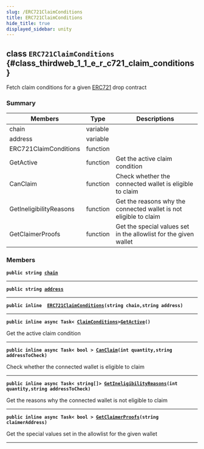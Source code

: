 ```yaml
---
slug: /ERC721ClaimConditions
title: ERC721ClaimConditions
hide_title: true
displayed_sidebar: unity
---
```


## class `ERC721ClaimConditions` {#class_thirdweb_1_1_e_r_c721_claim_conditions}

Fetch claim conditions for a given [ERC721](docs/unity/ERC721.md#class_thirdweb_1_1_e_r_c721) drop contract

### Summary

| Members | Type | Descriptions |
| ------- | ---- | ------------ |
| chain | variable |  |
| address | variable |  |
| ERC721ClaimConditions | function |  |
| GetActive | function | Get the active claim condition |
| CanClaim | function | Check whether the connected wallet is eligible to claim |
| GetIneligibilityReasons | function | Get the reasons why the connected wallet is not eligible to claim |
| GetClaimerProofs | function | Get the special values set in the allowlist for the given wallet |

### Members

**`public string `[`chain`](#class_thirdweb_1_1_e_r_c721_claim_conditions_1a75c6ec828bb0949066bdca5576c50ca6)**

---

**`public string `[`address`](#class_thirdweb_1_1_e_r_c721_claim_conditions_1a567a7dcb47cfe92ad8b23a622c136c5c)**

---

**`public inline  `[`ERC721ClaimConditions`](#class_thirdweb_1_1_e_r_c721_claim_conditions_1a7b02e91b20d2b0465e699eefd48ccf80)`(string chain,string address)`**

---

**`public inline async Task< `[`ClaimConditions`](docs/unity/ClaimConditions.md#class_thirdweb_1_1_claim_conditions)` > `[`GetActive`](#class_thirdweb_1_1_e_r_c721_claim_conditions_1adf0e79e56a1c0a104a1ddc9ed888b34b)`()`**

Get the active claim condition

---

**`public inline async Task< bool > `[`CanClaim`](#class_thirdweb_1_1_e_r_c721_claim_conditions_1a3710d84de343f31e9cb8742e909b9b74)`(int quantity,string addressToCheck)`**

Check whether the connected wallet is eligible to claim

---

**`public inline async Task< string[]> `[`GetIneligibilityReasons`](#class_thirdweb_1_1_e_r_c721_claim_conditions_1a88da315def0eb8f48483d5d4f7ae0036)`(int quantity,string addressToCheck)`**

Get the reasons why the connected wallet is not eligible to claim

---

**`public inline async Task< bool > `[`GetClaimerProofs`](#class_thirdweb_1_1_e_r_c721_claim_conditions_1a9fa8e81bad3a37c3bbdad91345548004)`(string claimerAddress)`**

Get the special values set in the allowlist for the given wallet

---
